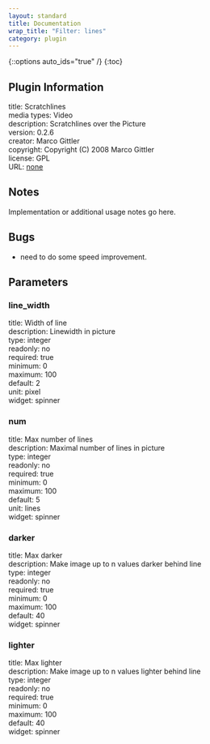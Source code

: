```yaml
---
layout: standard
title: Documentation
wrap_title: "Filter: lines"
category: plugin
---
```

{::options auto_ids="true" /}
{:toc}

## Plugin Information

title: Scratchlines  
media types:
Video  
description: Scratchlines over the Picture  
version: 0.2.6  
creator: Marco Gittler  
copyright: Copyright (C) 2008 Marco Gittler  
license: GPL  
URL: [none](none)  

## Notes

Implementation or additional usage notes go here.
## Bugs

* need to do some speed improvement.

## Parameters

### line_width

title: Width of line    
description:
Linewidth in picture  
type: integer  
readonly: no  
required: true  
minimum: 0  
maximum: 100  
default: 2  
unit: pixel  
widget: spinner  

### num

title: Max number of lines    
description:
Maximal number of lines in picture  
type: integer  
readonly: no  
required: true  
minimum: 0  
maximum: 100  
default: 5  
unit: lines  
widget: spinner  

### darker

title: Max darker    
description:
Make image up to n values darker behind line  
type: integer  
readonly: no  
required: true  
minimum: 0  
maximum: 100  
default: 40  
widget: spinner  

### lighter

title: Max lighter    
description:
Make image up to n values lighter behind line  
type: integer  
readonly: no  
required: true  
minimum: 0  
maximum: 100  
default: 40  
widget: spinner  


